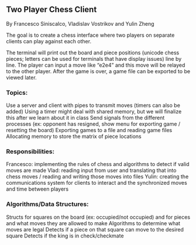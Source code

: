 ## Two Player Chess Client
By Francesco Siniscalco, Vladislav Vostrikov and Yulin Zheng

The goal is to create a chess interface where two players on separate clients can play against each other.

The terminal will print out the board and piece positions (unicode chess pieces; letters can be used for terminals that have display issues) line by line. The player can input a move like “e2e4” and this move will be relayed to the other player. After the game is over, a game file can be exported to be viewed later.

### Topics:
Use a server and client with pipes to transmit moves (timers can also be added)
Using a timer might deal with shared memory, but we will finalize this after we learn about it in class
Send signals from the different processes (ex: opponent has resigned, show menu for exporting game / resetting the board)
Exporting games to a file and reading game files
Allocating memory to store the matrix of piece locations 

### Responsibilities:
Francesco: implementing the rules of chess and algorithms to detect if valid moves are made 
Vlad: reading input from user and translating that into chess moves / reading and writing those moves into files
Yulin: creating the communications system for clients to interact and the synchronized moves and time between players

### Algorithms/Data Structures:
Structs for squares on the board (ex: occupied/not occupied) and for pieces and what moves they are allowed to make
Algorithms to determine what moves are legal
Detects if a piece on that square can move to the desired square
Detects if the king is in check/checkmate
